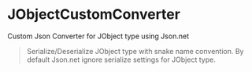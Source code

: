 # JObjectCustomConverter

Custom Json Converter for JObject type using Json.net

> Serialize/Deserialize JObject type with snake name convention. By default Json.net ignore serialize settings for JObject type.
